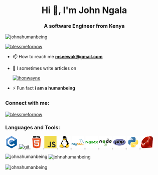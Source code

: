 <h1 align="center">Hi 👋, I'm John Ngala</h1>
<h3 align="center">A software Engineer from Kenya</h3>

<p align="left"> <img src="https://komarev.com/ghpvc/?username=johnahumanbeing&label=Profile%20views&color=0e75b6&style=flat" alt="johnahumanbeing" /> </p>

<p align="left"> <a href="https://twitter.com/blessmefornow" target="blank"><img src="https://img.shields.io/twitter/follow/blessmefornow?logo=twitter&style=for-the-badge" alt="blessmefornow" /></a> </p>

- 📫 How to reach me **mseewak@gmail.com**

- 📝 I sometimes write articles on <p align="left"> <a href="https://medium.com/@jhonwayne](https://medium.com/@jhonwayne" target="blank"><img src="https://img.shields.io/medium/follow/jhonwayne?logo=medium&style=for-the-badge" alt="jhonwayne" /></a> </p>

- ⚡ Fun fact **i am a humanbeing**

<h3 align="left">Connect with me:</h3>
<p align="left">
<a href="https://twitter.com/blessmefornow" target="blank"><img align="center" src="https://raw.githubusercontent.com/rahuldkjain/github-profile-readme-generator/master/src/images/icons/Social/twitter.svg" alt="blessmefornow" height="30" width="40" /></a>
</p>

<h3 align="left">Languages and Tools:</h3>
<p align="left"> <a href="https://www.cprogramming.com/" target="_blank" rel="noreferrer"> <img src="https://raw.githubusercontent.com/devicons/devicon/master/icons/c/c-original.svg" alt="c" width="40" height="40"/> </a> <a href="https://git-scm.com/" target="_blank" rel="noreferrer"> <img src="https://www.vectorlogo.zone/logos/git-scm/git-scm-icon.svg" alt="git" width="40" height="40"/> </a> <a href="https://www.w3.org/html/" target="_blank" rel="noreferrer"> <img src="https://raw.githubusercontent.com/devicons/devicon/master/icons/html5/html5-original-wordmark.svg" alt="html5" width="40" height="40"/> </a> <a href="https://developer.mozilla.org/en-US/docs/Web/JavaScript" target="_blank" rel="noreferrer"> <img src="https://raw.githubusercontent.com/devicons/devicon/master/icons/javascript/javascript-original.svg" alt="javascript" width="40" height="40"/> </a> <a href="https://www.linux.org/" target="_blank" rel="noreferrer"> <img src="https://raw.githubusercontent.com/devicons/devicon/master/icons/linux/linux-original.svg" alt="linux" width="40" height="40"/> </a> <a href="https://www.mysql.com/" target="_blank" rel="noreferrer"> <img src="https://raw.githubusercontent.com/devicons/devicon/master/icons/mysql/mysql-original-wordmark.svg" alt="mysql" width="40" height="40"/> </a> <a href="https://www.nginx.com" target="_blank" rel="noreferrer"> <img src="https://raw.githubusercontent.com/devicons/devicon/master/icons/nginx/nginx-original.svg" alt="nginx" width="40" height="40"/> </a> <a href="https://nodejs.org" target="_blank" rel="noreferrer"> <img src="https://raw.githubusercontent.com/devicons/devicon/master/icons/nodejs/nodejs-original-wordmark.svg" alt="nodejs" width="40" height="40"/> </a> <a href="https://www.php.net" target="_blank" rel="noreferrer"> <img src="https://raw.githubusercontent.com/devicons/devicon/master/icons/php/php-original.svg" alt="php" width="40" height="40"/> </a> <a href="https://www.python.org" target="_blank" rel="noreferrer"> <img src="https://raw.githubusercontent.com/devicons/devicon/master/icons/python/python-original.svg" alt="python" width="40" height="40"/> </a> <a href="https://www.ruby-lang.org/en/" target="_blank" rel="noreferrer"> <img src="https://raw.githubusercontent.com/devicons/devicon/master/icons/ruby/ruby-original.svg" alt="ruby" width="40" height="40"/> </a> </p>

<p><img align="left" src="https://github-readme-stats.vercel.app/api/top-langs?username=johnahumanbeing&show_icons=true&locale=en&layout=compact" alt="johnahumanbeing" /></p>

<p>&nbsp;<img align="center" src="https://github-readme-stats.vercel.app/api?username=johnahumanbeing&show_icons=true&locale=en" alt="johnahumanbeing" /></p>

<p><img align="center" src="https://github-readme-streak-stats.herokuapp.com/?user=johnahumanbeing&" alt="johnahumanbeing" /></p>

